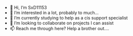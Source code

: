 - 👋 Hi, I’m SxD11153
- 👀 I’m interested in a lot, probably to much...
- 🌱 I’m currently studying to help as a cis support specialist
- 💞️ I’m looking to collaborate on projects I can assist 
- 📫 Reach me through here? Help a brother out....

<!---
SxD11153/SxD11153 is a ✨ special ✨ repository because its `README.md` (this file) appears on your GitHub profile.
You can click the Preview link to take a look at your changes.
--->
